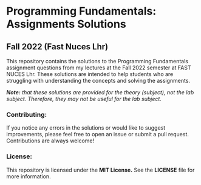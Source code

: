 # Programming Fundamentals: Assignments Solutions
## Fall 2022 (Fast Nuces Lhr)

This repository contains the solutions to the Programming Fundamentals assignment questions from my lectures at the Fall 2022 semester at FAST NUCES Lhr. These solutions are intended to help students who are struggling with understanding the concepts and solving the assignments.

_**Note:** that these solutions are provided for the theory (subject), not the lab subject. Therefore, they may not be useful for the lab subject._

### Contributing:
If you notice any errors in the solutions or would like to suggest improvements, please feel free to open an issue or submit a pull request. Contributions are always welcome!

### License:
This repository is licensed under the **MIT License.** See the **LICENSE** file for more information.

